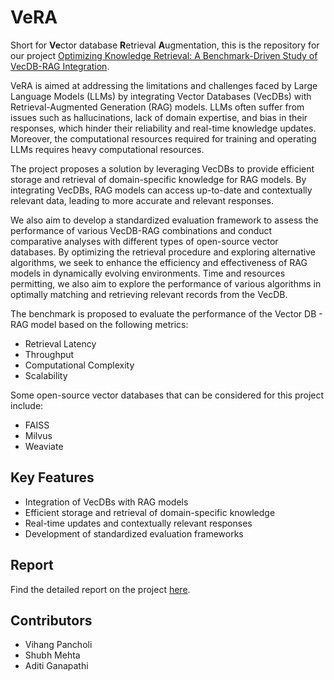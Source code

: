 # VeRA
Short for **Ve**ctor database **R**etrieval **A**ugmentation, this is the repository for our project [Optimizing Knowledge Retrieval: A Benchmark-Driven Study of VecDB-RAG Integration](https://docs.google.com/document/d/13yx3XScTGULd6qjurmfKDtxGTUyCnVipCwJbkU5m60g/edit?usp=sharing).

VeRA is aimed at addressing the limitations and challenges faced by Large Language Models (LLMs) by integrating Vector Databases (VecDBs) with Retrieval-Augmented Generation (RAG) models. LLMs often suffer from issues such as hallucinations, lack of domain expertise, and bias in their responses, which hinder their reliability and real-time knowledge updates. Moreover, the computational resources required for training and operating LLMs requires heavy computational resources.

The project proposes a solution by leveraging VecDBs to provide efficient storage and retrieval of domain-specific knowledge for RAG models. By integrating VecDBs, RAG models can access up-to-date and contextually relevant data, leading to more accurate and relevant responses. 

We also aim to develop a standardized evaluation framework to assess the performance of various VecDB-RAG combinations and conduct comparative analyses with different types of open-source vector databases. By optimizing the retrieval procedure and exploring alternative algorithms, we seek to enhance the efficiency and effectiveness of RAG models in dynamically evolving environments. Time and resources permitting, we also aim to explore the performance of various algorithms in optimally matching and retrieving relevant records from the VecDB.

The benchmark is proposed to evaluate the performance of the Vector DB - RAG model based on the following metrics:
- Retrieval Latency
- Throughput
- Computational Complexity
- Scalability

Some open-source vector databases that can be considered for this project include:
- FAISS
- Milvus
- Weaviate

## Key Features

- Integration of VecDBs with RAG models
- Efficient storage and retrieval of domain-specific knowledge
- Real-time updates and contextually relevant responses
- Development of standardized evaluation frameworks

## Report

Find the detailed report on the project [here](VeRA_Report.pdf).

## Contributors
- Vihang Pancholi
- Shubh Mehta
- Aditi Ganapathi
